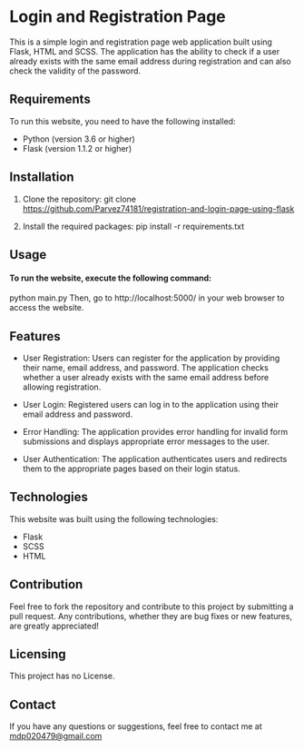 # Login and Registration Page

This is a simple login and registration page web application built using Flask, HTML and SCSS. The application has the ability to check if a user already exists with the same email address during registration and can also check the validity of the password.

## Requirements

To run this website, you need to have the following installed:

- Python (version 3.6 or higher)
- Flask (version 1.1.2 or higher)

## Installation

1. Clone the repository:
   git clone https://github.com/Parvez74181/registration-and-login-page-using-flask

2. Install the required packages:
   pip install -r requirements.txt

## Usage

#### To run the website, execute the following command:

python main.py
Then, go to http://localhost:5000/ in your web browser to access the website.

## Features

- User Registration: Users can register for the application by providing their name, email address, and password. The application checks whether a user already exists with the same email address before allowing registration.

- User Login: Registered users can log in to the application using their email address and password.

- Error Handling: The application provides error handling for invalid form submissions and displays appropriate error messages to the user.

- User Authentication: The application authenticates users and redirects them to the appropriate pages based on their login status.

## Technologies

This website was built using the following technologies:

- Flask
- SCSS
- HTML

## Contribution

Feel free to fork the repository and contribute to this project by submitting a pull request. Any contributions, whether they are bug fixes or new features, are greatly appreciated!

## Licensing

This project has no License.

## Contact

If you have any questions or suggestions, feel free to contact me at [mdp020479@gmail.com](mailto:mdp020479@gmail.com)
